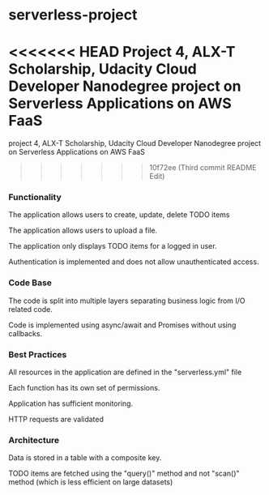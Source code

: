 # serverless-project
<<<<<<< HEAD
Project 4, ALX-T Scholarship, Udacity Cloud Developer Nanodegree project on Serverless Applications on AWS FaaS
=======
project 4, ALX-T Scholarship, Udacity Cloud Developer Nanodegree project on Serverless Applications on AWS FaaS
>>>>>>> 10f72ee (Third commit README Edit)

### Functionality

The application allows users to create, update, delete TODO items

The application allows users to upload a file.

The application only displays TODO items for a logged in user.

Authentication is implemented and does not allow unauthenticated access.

### Code Base

The code is split into multiple layers separating business logic from I/O related code.

Code is implemented using async/await and Promises without using callbacks.

### Best Practices

All resources in the application are defined in the "serverless.yml" file

Each function has its own set of permissions.

Application has sufficient monitoring.

HTTP requests are validated

### Architecture

Data is stored in a table with a composite key.

TODO items are fetched using the "query()" method and not "scan()" method (which is less efficient on large datasets)